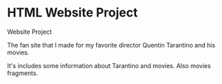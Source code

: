 # HTML Website Project


Website Project



The fan site that I made for my favorite director Quentin Tarantino and his movies.



It's includes some information about Tarantino and movies. Also movies fragments.
